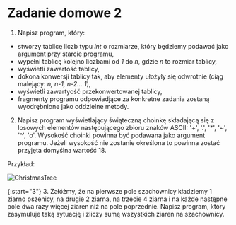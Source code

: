 # Zadanie domowe 2

1. Napisz program, który:
 - stworzy tablicę liczb typu *int* o rozmiarze, który będziemy podawać jako argument przy starcie programu,
 - wypełni tablicę kolejno liczbami od *1* do *n*, gdzie *n* to rozmiar tablicy,
 - wyświetli zawartość tablicy,
 - dokona konwersji tablicy tak, aby elementy ułożyły się odwrotnie (ciąg malejący: *n, n-1, n-2... 1*),
 - wyświetli zawartyość przekonwertowanej tablicy,
 - fragmenty programu odpowiadjące za konkretne zadania zostaną wyodrębnione jako oddzielne metody.
 
2. Napisz program wyświetlający świąteczną choinkę składającą się z losowych elementów następującego zbioru znaków ASCII: '+', '.', '*', '~', '^', 'o'. Wysokość choinki powinna być podawana jako argument programu. Jeżeli wysokość nie zostanie określona to powinna zostać przyjęta domyślna wartość 18.

Przykład:

![ChristmasTree](https://community.wolfram.com/c/portal/getImageAttachment?filename=qwecewfret435646yt5hgrw43.png&userId=11733)

{:start="3"}
3. Załóżmy, że na pierwsze pole szachownicy kładziemy 1 ziarno pszenicy, na drugie 2 ziarna, na trzecie 4 ziarna i na każde następne pole dwa razy więcej ziaren niż na pole poprzednie. Napisz program, który zasymuluje taką sytuację i zliczy sumę wszystkich ziaren na szachownicy.
